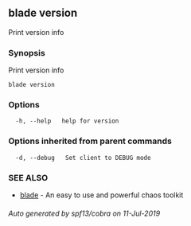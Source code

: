 ## blade version

Print version info

### Synopsis

Print version info

```
blade version
```

### Options

```
  -h, --help   help for version
```

### Options inherited from parent commands

```
  -d, --debug   Set client to DEBUG mode
```

### SEE ALSO

* [blade](blade.md)	 - An easy to use and powerful chaos toolkit

###### Auto generated by spf13/cobra on 11-Jul-2019
